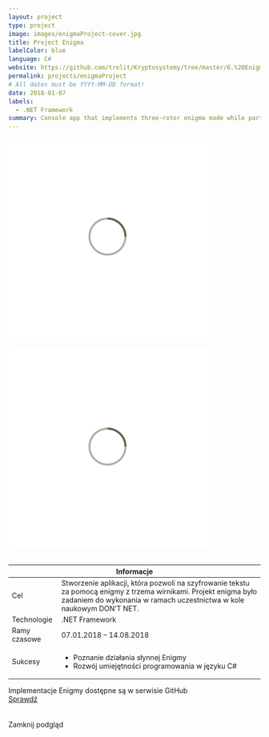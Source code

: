 ```yaml
---
layout: project
type: project
image: images/enigmaProject-cover.jpg
title: Project Enigma
labelColor: blue
language: C#
website: https://github.com/trolit/Kryptosystemy/tree/master/6.%20Enigma%20I#projekt-enigmawersja---sol3-v20
permalink: projects/enigmaProject
# All dates must be YYYY-MM-DD format!
date: 2018-01-07
labels:
  - .NET Framework
summary: Console app that implements three-rotor enigma made while participating in science club. Versions before 2.0 doesn't count :D
---
```


<div class="ui centered grid">
  <div class="fourteen wide column clickable" onclick="showModalWithImage(this)">
    <img class="ui image img-center" src="../images/oval.svg" data-echo="../images/enigmaProject-page-1.png">
  </div>
</div>

<br>

<div class="ui centered grid">
  <div class="fourteen wide column clickable" onclick="showModalWithImage(this)">
    <img class="ui image img-center" src="../images/oval.svg" data-echo="../images/enigmaProject-page-2.gif">
  </div>
</div>

<br>

 <table class="ui celled striped tablet stackable table">
  <thead>
    <tr><th colspan="3">
      Informacje
    </th>
  </tr></thead>
  <tbody>
    <tr>
      <td>
        <i class="info circle icon"></i> Cel
      </td>
      <td class="justify-text font-balooChettan2">Stworzenie aplikacji, która pozwoli na szyfrowanie tekstu za pomocą enigmy z trzema wirnikami. Projekt enigma było zadaniem do wykonania w ramach uczestnictwa w kole naukowym DON’T NET.  </td>
    </tr>
    <tr>
      <td>
        <i class="lab icon"></i> Technologie
      </td>
      <td class="font-balooChettan2">.NET Framework</td>
    </tr>
    <tr>
      <td class="collapsing">
        <i class="clock icon"></i> Ramy czasowe
      </td>
      <td class="font-balooChettan2">07.01.2018 – 14.08.2018</td>
    </tr>
    <tr>
      <td>
        <i class="star icon"></i> Sukcesy
      </td>
      <td class="font-balooChettan2">
        <ul>
          <li>Poznanie działania słynnej Enigmy</li>
          <li>Rozwój umiejętności programowania w języku C#</li>
        </ul>
      </td>
    </tr>
  </tbody>
</table>

<div class="ui placeholder segment">
  <div class="ui icon header font-balooChettan2">
    <i class="github icon"></i>
    Implementacje Enigmy dostępne są w serwisie GitHub
  </div>
  <a href="https://github.com/trolit/Kryptosystemy/tree/master/6.%20Enigma%20I" target="_blank" style="margin-top: 2%;">
    <div class="ui animated csharp button" onclick="this.blur();" tabindex="0">
      <div class="visible content font-balooChettan2">Sprawdź</div>
      <div class="hidden content">
        <i class="right arrow icon"></i>
      </div>
    </div>
  </a>
</div>

<!-- Image Modal -->
<div class="tiny modal">
  <div class="image content">
    <div class="ui huge image">
      <img id="imgPlaceholder" src="">
    </div>
  </div>
  <br/>
  <div class="actions">
    <div class="ui csharp left labeled icon button">
      Zamknij podgląd
      <i class="file image icon"></i>
    </div>
  </div>
</div>
